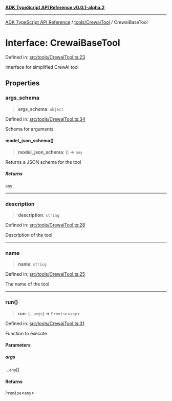 [**ADK TypeScript API Reference v0.0.1-alpha.2**](../../../README.md)

***

[ADK TypeScript API Reference](../../../modules.md) / [tools/CrewaiTool](../README.md) / CrewaiBaseTool

# Interface: CrewaiBaseTool

Defined in: [src/tools/CrewaiTool.ts:23](https://github.com/njraladdin/adk-typescript/blob/main/src/tools/CrewaiTool.ts#L23)

Interface for simplified CrewAI tool

## Properties

### args\_schema

> **args\_schema**: `object`

Defined in: [src/tools/CrewaiTool.ts:34](https://github.com/njraladdin/adk-typescript/blob/main/src/tools/CrewaiTool.ts#L34)

Schema for arguments

#### model\_json\_schema()

> **model\_json\_schema**: () => `any`

Returns a JSON schema for the tool

##### Returns

`any`

***

### description

> **description**: `string`

Defined in: [src/tools/CrewaiTool.ts:28](https://github.com/njraladdin/adk-typescript/blob/main/src/tools/CrewaiTool.ts#L28)

Description of the tool

***

### name

> **name**: `string`

Defined in: [src/tools/CrewaiTool.ts:25](https://github.com/njraladdin/adk-typescript/blob/main/src/tools/CrewaiTool.ts#L25)

The name of the tool

***

### run()

> **run**: (...`args`) => `Promise`\<`any`\>

Defined in: [src/tools/CrewaiTool.ts:31](https://github.com/njraladdin/adk-typescript/blob/main/src/tools/CrewaiTool.ts#L31)

Function to execute

#### Parameters

##### args

...`any`[]

#### Returns

`Promise`\<`any`\>
